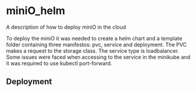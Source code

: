 # miniO_helm
A description of how to deploy miniO in the cloud


To deploy the miniO it was needed to create a helm chart and a template folder containing three manifestos: pvc, service and deployment.
The PVC makes a request to the storage class. The service type is loadbalancer. Some issues were faced when accessing to the service in the minikube and it was required to use kubectl port-forward. 

## Deployment

![]()


